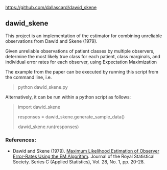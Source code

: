 https://github.com/dallascard/dawid_skene

## dawid_skene

This project is an implementation of the estimator for combining unreliable observations from Dawid and Skene (1979).

Given unreliable observations of patient classes by multiple observers,
determine the most likely true class for each patient, class marginals,
and  individual error rates for each observer, using Expectation Maximization

The example from the paper can be executed by running this script from the command line, i.e.
> python dawid_skene.py

Alternatively, it can be run within a python script as follows:

> import dawid_skene
> 
> responses = dawid_skene.generate_sample_data()
> 
> dawid_skene.run(responses)


### References:

* Dawid and Skene (1979). [Maximum Likelihood Estimation of Observer
Error-Rates Using the EM Algorithm](http://www.cs.mcgill.ca/~jeromew/comp766/samples/Output_aggregation.pdf). Journal of the Royal Statistical Society.
Series C (Applied Statistics), Vol. 28, No. 1, pp. 20-28. 

